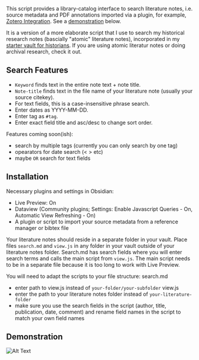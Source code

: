 

This script provides a library-catalog interface to search literature notes, i.e. source metadata and PDF annotations imported via a plugin, for example, [Zotero Integration](https://github.com/mgmeyers/obsidian-zotero-integration). See a [demonstration](https://github.com/erazlogo/obsidian-lit-notes-search#demonstration) below.

It is a version of a more elaborate script that I use to search my historical research notes (bascially "atomic" literature notes), incorporated in my [starter vault for historians](https://github.com/erazlogo/obsidian-history-vault). If you are using atomic literatur notes or doing archival research, check it out.

## Search Features

- `Keyword` finds text in the entire note text + note title.
- `Note-title` finds text in the file name of your literature note (usually your source citekey).
- For text fields, this is a case-insensitive phrase search. 
- Enter dates as YYYY-MM-DD. 
- Enter tag as `#tag`.  
- Enter exact field title and asc/desc to change sort order.

Features coming soon(ish): 
- search by multiple tags (currently you can only search by one tag)
- opearators for date search (< > etc)
- maybe `OR` search for text fields

## Installation

Necessary plugins and settings in Obsidian:
- Live Preview: On
- Dataview (Community plugins; Settings: Enable Javascript Queries - On, Automatic View Refreshing - On)
- A plugin or script to import your source metadata from a reference manager or bibtex file

Your literature notes should reside in a separate folder in your vault.
Place files `search.md` and `view.js` in any folder in your vault outside of your literature notes folder. Search.md has search fields where you will enter search terms and calls the main script from `view.js`. The main script needs to be in a separate file because it is too long to work with Live Preview.

You will need to adapt the scripts to your file structure:
search.md 
- enter path to view.js instead of `your-folder/your-subfolder`
view.js 
- enter the path to your literature notes folder instead of `your-literature-folder`
- make sure you use the search fields in the script (author, title, publication, date, comment) and rename field names in the script to match your own field names

## Demonstration

![Alt Text](https://publish-01.obsidian.md/access/36bec6aea73b5930cec9761dd7c60012/00%20meta/attachments/search%20literature%20notes.gif)